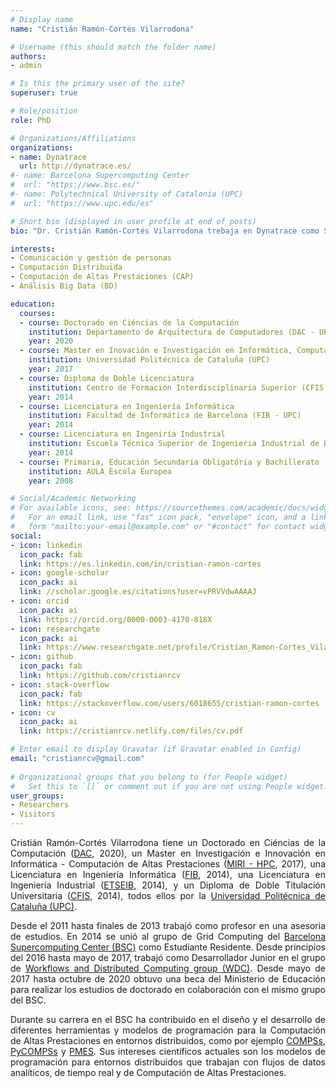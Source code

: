```yaml
---
# Display name
name: "Cristián Ramón-Cortés Vilarrodona"

# Username (this should match the folder name)
authors:
- admin

# Is this the primary user of the site?
superuser: true

# Role/position
role: PhD

# Organizations/Affiliations
organizations:
- name: Dynatrace
  url: http://dynatrace.es/
#- name: Barcelona Supercomputing Center
#  url: "https://www.bsc.es/"
#- name: Polytechnical University of Catalonia (UPC)
#  url: "https://www.upc.edu/es"

# Short bio (displayed in user profile at end of posts)
bio: "Dr. Cristián Ramón-Cortés Vilarrodona trebaja en Dynatrace como Senior Software Engineer."

interests:
- Comunicación y gestión de personas
- Computación Distribuida
- Computación de Altas Prestaciones (CAP)
- Análisis Big Data (BD)

education:
  courses:
  - course: Doctorado en Ciéncias de la Computación
    institution: Departamento de Arquitectura de Computadores (DAC - UPC) y Barcelona Supercomputing Center (BSC)
    year: 2020
  - course: Master en Inovación e Investigación en Informática, Computación de Altas Prestaciones (MIRI - HPC)
    institution: Universidad Politécnica de Cataluña (UPC)
    year: 2017
  - course: Diploma de Doble Licenciatura
    institution: Centro de Formación Interdisciplinaria Superior (CFIS - UPC)
    year: 2014
  - course: Licenciatura en Ingeniería Informática
    institution: Facultad de Informática de Barcelona (FIB - UPC)
    year: 2014
  - course: Licenciatura en Ingeniría Industrial
    institution: Escuela Técnica Superior de Ingenieria Industrial de Barcelona (ETSEIB - UPC)
    year: 2014
  - course: Primaria, Educación Secundaria Obligatória y Bachillerato
    institution: AULA Escola Europea
    year: 2008

# Social/Academic Networking
# For available icons, see: https://sourcethemes.com/academic/docs/widgets/#icons
#   For an email link, use "fas" icon pack, "envelope" icon, and a link in the
#   form "mailto:your-email@example.com" or "#contact" for contact widget.
social:
- icon: linkedin
  icon_pack: fab
  link: https://es.linkedin.com/in/cristian-ramon-cortes
- icon: google-scholar
  icon_pack: ai
  link: //scholar.google.es/citations?user=vPRVVdwAAAAJ
- icon: orcid
  icon_pack: ai
  link: https://orcid.org/0000-0003-4170-818X
- icon: researchgate
  icon_pack: ai
  link: https://www.researchgate.net/profile/Cristian_Ramon-Cortes_Vilarrodona
- icon: github
  icon_pack: fab
  link: https://github.com/cristianrcv
- icon: stack-overflow
  icon_pack: fab
  link: https://stackoverflow.com/users/6018655/cristian-ramon-cortes
- icon: cv
  icon_pack: ai
  link: https://cristianrcv.netlify.com/files/cv.pdf

# Enter email to display Gravatar (if Gravatar enabled in Config)
email: "cristianrcv@gmail.com"
  
# Organizational groups that you belong to (for People widget)
#   Set this to `[]` or comment out if you are not using People widget.  
user_groups:
- Researchers
- Visitors
---
```


<p align="justify">
Cristián Ramón-Cortés Vilarrodona tiene un Doctorado en Ciéncias de la Computación (<a href="http://www.ac.upc.edu/es" target="_blank">DAC</a>, 2020), un Master en Investigación e Innovación en Informática - Computación de Altas Prestaciones (<a href="https://masters.fib.upc.edu/masters/miri-high-performance-computing" target="_blank">MIRI - HPC</a>, 2017), una Licenciatura en Ingeniería Informática (<a href="https://www.fib.upc.edu/" target="_blank">FIB</a>, 2014), una Licenciatura en Ingeniería Industrial (<a href="https://etseib.upc.edu/ca" target="_blank">ETSEIB</a>, 2014), y un Diploma de Doble Titulación Universitaria (<a href="https://cfis.upc.edu/" target="_blank">CFIS</a>, 2014), todos ellos por la <a href="https://www.upc.edu/" target="_blank">Universidad Politécnica de Cataluña (UPC)</a>.
</p>

<p align="justify">
Desde el 2011 hasta finales de 2013 trabajó como profesor en una asesoria de estudios. En 2014 se unió al grupo de Grid Computing del <a href="https://www.bsc.es/" target="_blank">Barcelona Supercomputing Center (BSC)</a> como Estudiante Residente. Desde principios del 2016 hasta mayo de 2017, trabajó como Desarrollador Junior en el grupo de <a href="https://www.bsc.es/discover-bsc/organisation/scientific-structure/workflows-and-distributed-computing" target="_blank">Workflows and Distributed Computing group (WDC)</a>. Desde mayo de 2017 hasta octubre de 2020 obtuvo una beca del Ministerio de Educación para realizar los estudios de doctorado en colaboración con el mismo grupo del BSC. 
</p>

<p align="justify">
Durante su carrera en el BSC ha contribuido en el diseño y el desarrollo de diferentes herramientas y modelos de programación para la Computación de Altas Prestaciones en entornos distribuidos, como por ejemplo <a href="http://compss.bsc.es" target="_blank">COMPSs</a>, <a href="http://compss.bsc.es" target="_blank">PyCOMPSs</a> y <a href="https://www.bsc.es/research-and-development/software-and-apps/software-list/pmes" target="_blank">PMES</a>. Sus intereses científicos actuales son los modelos de programación para entornos distribuidos que trabajan con flujos de datos analíticos, de tiempo real y de Computación de Altas Prestaciones. 
</p>

